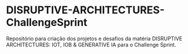 # DISRUPTIVE-ARCHITECTURES-ChallengeSprint
Repositório para criação dos projetos e desafios da matéria DISRUPTIVE ARCHITECTURES: IOT, IOB &amp; GENERATIVE IA para o Challenge Sprint.

